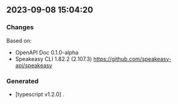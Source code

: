 

## 2023-09-08 15:04:20
### Changes
Based on:
- OpenAPI Doc 0.1.0-alpha 
- Speakeasy CLI 1.82.2 (2.107.3) https://github.com/speakeasy-api/speakeasy
### Generated
- [typescript v1.2.0] .